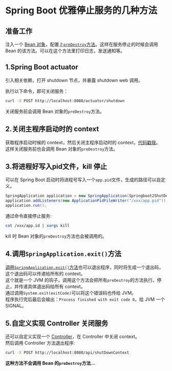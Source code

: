 # Spring Boot 优雅停止服务的几种方法

## 准备工作
注入一个 [Bean 对象](src/java/com/sherlocky/springboot2/shutdown/bean/ShutDownBean.java)，配置上[``preDestroy``方法](src/java/com/sherlocky/springboot2/shutdown/config/ShutDownConfiguration.java)。这样在服务停止的时候会调用 Bean 的该方法。可以在这个方法里打印日志，发送通知等。

## 1.Spring Boot actuator
引入相关依赖，打开 shutdown 节点，并暴露 shutdown web 调用。

执行以下命令，即可关闭服务：
```bash
curl -X POST http://localhost:8080/actuator/shutdown
```
关闭服务前会调用 Bean 对象的``preDestroy``方法。

## 2.关闭主程序启动时的 context
获取程序启动时候的 context，然后关闭主程序启动时的 context，[代码戳我](src/java/com/sherlocky/springboot2/shutdown/Springboot2ShutDownApplication.java)。  
这样关闭服务前也会调用 Bean 对象的``preDestroy``方法。

## 3.将进程好写入pid文件，kill 停止
可以在 Spring Boot 启动时将进程号写入一个``app.pid``文件，生成的路径可以自定义。
```java
SpringApplication application = new SpringApplication(Springboot2ShutDownApplication.class);
application.addListeners(new ApplicationPidFileWriter("/xxx/app.pid"));
application.run();
```

通过命令直接停止服务:
```bash
cat /xxx/app.id | xargs kill
```
kill 时 Bean 对象的``preDestroy``方法也会被调用的。

## 4.调用``SpringApplication.exit()``方法
[调用``SpringApplication.exit()``方法](src/java/com/sherlocky/springboot2/shutdown/Springboot2ShutDownApplication.java#exitApplication)也可以退出程序，同时将生成一个退出码，这个退出码可以传递给所有的 context。  
这个就是一个 JVM 的钩子，调用这个方法会把所有``preDestroy``的方法执行、停止，并传递具体退出码给所有 context。  
通过调用``System.exit(exitCode)``可以将这个错误码也传给 JVM。  
程序执行完后最后会输出：``Process finished with exit code 0``，给 JVM 一个 SIGNAL。

## 5.自定义实现 Controller 关闭服务
还可以自定义实现一个 [Controller](src/java/com/sherlocky/springboot2/shutdown/controller/ShutDownController.java)，在 Controller 中关闭 context。  
然后调用 Controller 方法退出程序:
```bash
curl -X POST http://localhost:8080/api/shutDownContext
```

**这种方法不会调用 Bean 的``preDestroy``方法...**